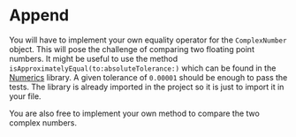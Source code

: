 # Append

You will have to implement your own equality operator for the `ComplexNumber` object.
This will pose the challenge of comparing two floating point numbers.
It might be useful to use the method `isApproximatelyEqual(to:absoluteTolerance:)` which can be found in the [Numerics][swift-numberics] library.
A given tolerance of `0.00001` should be enough to pass the tests.
The library is already imported in the project so it is just to import it in your file.

You are also free to implement your own method to compare the two complex numbers.

[swift-numberics]: https://github.com/apple/swift-numerics

